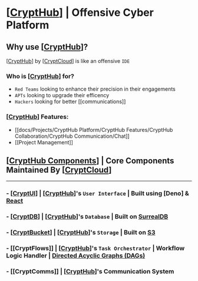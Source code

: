 # [[CryptHub]] | Offensive Cyber Platform

## Why use [[CryptHub]]?
[[CryptHub]] by [[CryptCloud]] is like an offensive `IDE`

### Who is [[CryptHub]] for?
- `Red Teams` looking to enhance their precision in their engagements
- `APTs` looking to upgrade their efficency
- `Hackers` looking for better [[communications]]

### [[CryptHub]] Features:
- [[docs/Projects/CryptHub Platform/CryptHub Features/CryptHub Collaboration/CryptHub Communication/Chat]]
- [[Project Management]]


## [[CryptHub Components]] | Core Components Maintained By [[CryptCloud]]
---
### - [[CryptUI]] | [[CryptHub]]'s `User Interface` | Built using [Deno] & [React](https://react.dev)
### - [[CryptDB]] | [[CryptHub]]'s `Database` | Built on [SurrealDB](https://SurrealDB.com)
### - [[CryptBucket]] | [[CryptHub]]'s `Storage` | Built on [S3](https://aws.amazon.com/s3/)
### - [[CryptFlows]] | [[CryptHub]]'s `Task Orchestrator` | Workflow Logic Handler | [Directed Acyclic Graphs (DAGs)](https://en.wikipedia.org/wiki/Directed_acyclic_graph)
### - [[CryptComms]] | [[CryptHub]]'s Communication System 

[//begin]: # "Autogenerated link references for markdown compatibility"
[CryptHub]: CryptHub.md "CryptHub | Offensive Cyber Platform"
[CryptCloud]: <CryptHub Components/CryptCloud.md> "CryptCloud | Organization"
[Chat]: <CryptHub Features/Chat.md> "Chat"
[CryptHub Components]: <CryptHub Components/CryptHub Components.md> "CryptHub Components | CryptCloud Organization"
[CryptUI]: <CryptHub Components/CryptUI.md> "CryptUI | CryptHub's User Interface"
[CryptDB]: <CryptHub Components/CryptDB.md> "CryptDB | CryptHub's Database"
[CryptBucket]: <CryptHub Components/CryptBucket.md> "CryptBucket | S3 Based Bucket"
[//end]: # "Autogenerated link references"
